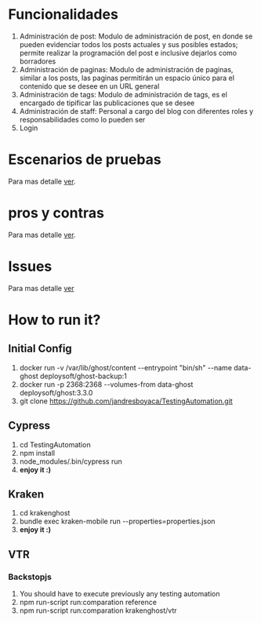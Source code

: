 # Funcionalidades

1. Administración de post: Modulo de administración de post, en donde se pueden evidenciar todos los posts actuales y sus posibles estados; permite realizar la programación del post e inclusive dejarlos como borradores
2. Administración de paginas: Modulo de administración de paginas, similar a los posts, las paginas permitirán un espacio único para el contenido que se desee en un URL general
3. Administración de tags: Modulo de administración de tags, es el encargado de tipificar las publicaciones que se desee
4. Administración de staff: Personal a cargo del blog con diferentes roles y responsabilidades como lo pueden ser 
5. Login

# Escenarios de pruebas
Para mas detalle [ver](https://github.com/jandresboyaca/TestingAutomation/wiki/Escenarios).

# pros y contras 
Para mas detalle [ver](https://github.com/jandresboyaca/TestingAutomation/wiki/Pro-Contra).

# Issues
Para mas detalle [ver](https://github.com/jandresboyaca/TestingAutomation/issues)

# How to run it?

## Initial Config

1. docker run -v /var/lib/ghost/content  --entrypoint "bin/sh" --name data-ghost deploysoft/ghost-backup:1
2. docker run -p 2368:2368 --volumes-from data-ghost deploysoft/ghost:3.3.0
3. git clone https://github.com/jandresboyaca/TestingAutomation.git


## Cypress

1. cd  TestingAutomation
2. npm install
3. node_modules/.bin/cypress run
4. **enjoy it :)**


## Kraken

1. cd krakenghost 
2. bundle exec kraken-mobile run --properties=properties.json
3. **enjoy it :)**

## VTR
### Backstopjs
 1. You should have to execute previously any testing automation
 2. npm run-script  run:comparation reference
 3. npm run-script  run:comparation krakenghost/vtr
~~~~
